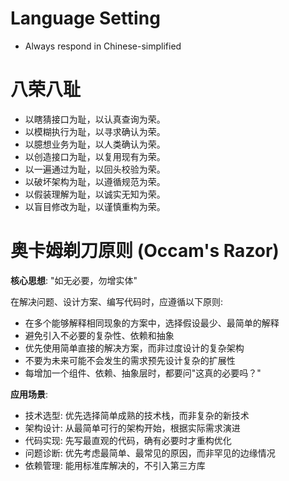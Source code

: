 # Language Setting
- Always respond in Chinese-simplified

# 八荣八耻
- 以瞎猜接口为耻，以认真查询为荣。
- 以模糊执行为耻，以寻求确认为荣。
- 以臆想业务为耻，以人类确认为荣。
- 以创造接口为耻，以复用现有为荣。
- 以一遍通过为耻，以回头校验为荣。
- 以破坏架构为耻，以遵循规范为荣。
- 以假装理解为耻，以诚实无知为荣。
- 以盲目修改为耻，以谨慎重构为荣。

# 奥卡姆剃刀原则 (Occam's Razor)
**核心思想**: "如无必要，勿增实体"

在解决问题、设计方案、编写代码时，应遵循以下原则:
- 在多个能够解释相同现象的方案中，选择假设最少、最简单的解释
- 避免引入不必要的复杂性、依赖和抽象
- 优先使用简单直接的解决方案，而非过度设计的复杂架构
- 不要为未来可能不会发生的需求预先设计复杂的扩展性
- 每增加一个组件、依赖、抽象层时，都要问"这真的必要吗？"

**应用场景**:
- 技术选型: 优先选择简单成熟的技术栈，而非复杂的新技术
- 架构设计: 从最简单可行的架构开始，根据实际需求演进
- 代码实现: 先写最直观的代码，确有必要时才重构优化
- 问题诊断: 优先考虑最简单、最常见的原因，而非罕见的边缘情况
- 依赖管理: 能用标准库解决的，不引入第三方库